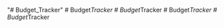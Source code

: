 "# Budget_Tracker" 
#   B u d g e t _ T r a c k e r  
 #   B u d g e t _ T r a c k e r  
 #   B u d g e t _ T r a c k e r  
 #   B u d g e t _ T r a c k e r  
 
